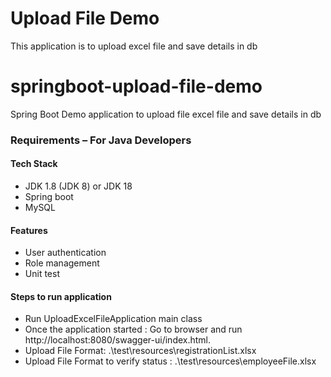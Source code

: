 # Upload File Demo

This application is to upload excel file and save details in db

# springboot-upload-file-demo
Spring Boot Demo application to upload file excel file and save details in db

### Requirements – For Java Developers
#### Tech Stack
- JDK 1.8 (JDK 8) or JDK 18
- Spring boot
- MySQL

#### Features
- User authentication
- Role management
- Unit test


#### Steps to run application
- Run UploadExcelFileApplication main class
- Once the application started : Go to browser and run http://localhost:8080/swagger-ui/index.html.
- Upload File Format: .\test\resources\registrationList.xlsx
- Upload File Format to verify status : .\test\resources\employeeFile.xlsx